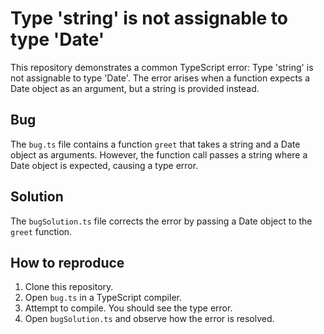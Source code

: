 # Type 'string' is not assignable to type 'Date'

This repository demonstrates a common TypeScript error: Type 'string' is not assignable to type 'Date'.  The error arises when a function expects a Date object as an argument, but a string is provided instead.

## Bug
The `bug.ts` file contains a function `greet` that takes a string and a Date object as arguments. However, the function call passes a string where a Date object is expected, causing a type error.

## Solution
The `bugSolution.ts` file corrects the error by passing a Date object to the `greet` function.

## How to reproduce
1. Clone this repository.
2. Open `bug.ts` in a TypeScript compiler.
3. Attempt to compile. You should see the type error.
4. Open `bugSolution.ts` and observe how the error is resolved.
